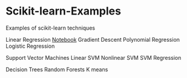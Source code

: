 # Scikit-learn-Examples

Examples of scikit-learn techniques

Linear Regression
[Notebook](https://github.com/TommyDong1998/Scikit-learn-Examples/blob/main/Linear_Regression.ipynb)
Gradient Descent
Polynomial Regression
Logistic Regression

Support Vector Machines
Linear SVM
Nonlinear SVM
SVM Regression

Decision Trees
Random Forests
K means
